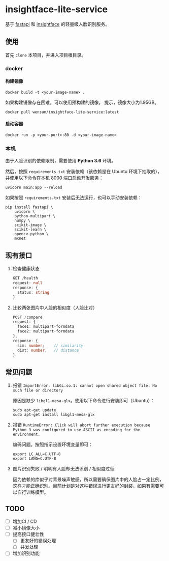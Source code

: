 # insightface-lite-service

基于 [fastapi](https://github.com/tiangolo/fastapi) 和 [insightface](https://github.com/deepinsight/insightface) 的轻量级人脸识别服务。

## 使用

首先 `clone` 本项目，并进入项目根目录。

### docker

#### 构建镜像

```shell
docker build -t <your-image-name> .
```

如果构建镜像存在困难，可以使用预构建的镜像。
提示，镜像大小为1.95GB。

```shell
docker pull wensun/insightface-lite-service:latest
```

#### 启动容器

```shell
docker run -p <your-port>:80 -d <your-image-name>
```

### 本机

由于人脸识别的依赖限制，需要使用 **Python 3.6** 环境。

然后，按照 `requirements.txt` 安装依赖（该依赖是在 Ubuntu 环境下抽取的），并使用以下命令在本机 8000 端口启动开发服务：

```shell
uvicorn main:app --reload
```

如果按照 `requirements.txt` 安装后无法运行，也可以手动安装依赖：

```shell
pip install fastapi \
    uvicorn \
    python-multipart \
    numpy \
    scikit-image \
    scikit-learn \
    opencv-python \
    mxnet
```

## 现有接口

1. 检查健康状态

   ```ts
   GET /health
   request: null
   response: {
     status: string
   }
   ```

2. 比较两张图片中人脸的相似度（人脸比对）

   ```ts
   POST /compare
   request: {
     face1: multipart-formdata
     face2: multipart-formdata
   },
   response: {
     sim: number;    // similarity
     dist: number;   // distance
   }
   ```

## 常见问题

1. 报错 `ImportError: libGL.so.1: cannot open shared object file: No such file or directory`

   原因是缺少 `libgl1-mesa-glx`。使用以下命令进行安装即可（Ubuntu）：

   ```shell
   sudo apt-get update
   sudo apt-get install libgl1-mesa-glx
   ```

2. 报错 `RuntimeError: Click will abort further execution because Python 3 was configured to use ASCII as encoding for the environment.`

   编码问题。按照指示设置环境变量即可：

   ```shell
   export LC_ALL=C.UTF-8                                                                       export LANG=C.UTF-8
   ```

3. 图片识别失败 / 明明有人脸却无法识别 / 相似度过低

   因为依赖的库似乎对背景噪声敏感，所以需要确保图片中的人脸占一定比例，这样才能正确识别。目前计划是对这种错误进行更友好的封装，如果有需要可以自行训练模型。

## TODO

- [ ] 增加CI / CD
- [ ] 减小镜像大小
- [ ] 提高接口健壮性
  - [ ] 更友好的错误处理
  - [ ] 并发处理
- [ ] 增加识别功能